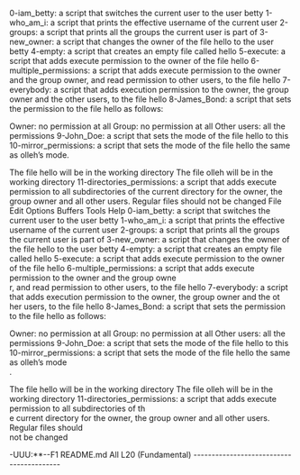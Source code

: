 0-iam_betty: a script that switches the current user to the user betty
1-who_am_i: a script that prints the effective username of the current user
2-groups: a script that prints all the groups the current user is part of
3-new_owner: a script that changes the owner of the file hello to the user betty
4-empty: a script that creates an empty file called hello
5-execute: a script that adds execute permission to the owner of the file hello
6-multiple_permissions: a script that adds execute permission to the owner and the group owner, and read permission to other users, to the file hello
7-everybody: a script that adds execution permission to the owner, the group owner and the other users, to the file hello
8-James_Bond: a script that sets the permission to the file hello as follows:

Owner: no permission at all
Group: no permission at all
Other users: all the permissions
9-John_Doe: a script that sets the mode of the file hello to this
10-mirror_permissions: a script that sets the mode of the file hello the same as olleh’s mode.

The file hello will be in the working directory
The file olleh will be in the working directory
11-directories_permissions: a script that adds execute permission to all subdirectories of the current directory for the owner, the group owner and all other users. Regular files should not be changed
File Edit Options Buffers Tools Help
0-iam_betty: a script that switches the current user to the user betty
1-who_am_i: a script that prints the effective username of the current user
2-groups: a script that prints all the groups the current user is part of
3-new_owner: a script that changes the owner of the file hello to the user betty
4-empty: a script that creates an empty file called hello
5-execute: a script that adds execute permission to the owner of the file hello
6-multiple_permissions: a script that adds execute permission to the owner and the group owne\
r, and read permission to other users, to the file hello
7-everybody: a script that adds execution permission to the owner, the group owner and the ot\
her users, to the file hello
8-James_Bond: a script that sets the permission to the file hello as follows:

Owner: no permission at all
Group: no permission at all
Other users: all the permissions
9-John_Doe: a script that sets the mode of the file hello to this
10-mirror_permissions: a script that sets the mode of the file hello the same as olleh’s mode\
.

The file hello will be in the working directory
The file olleh will be in the working directory
11-directories_permissions: a script that adds execute permission to all subdirectories of th\
e current directory for the owner, the group owner and all other users. Regular files should \
not be changed






















-UUU:**--F1  README.md      All L20    (Fundamental) -----------------------------------------